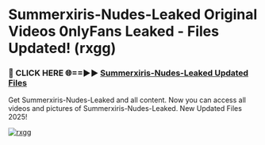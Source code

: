 # Summerxiris-Nudes-Leaked Original Videos 0nlyFans Leaked - Files Updated! (rxgg)

<h3>🔴 CLICK HERE 🌐==►► <a href="https://tinyurl.com/5h6xmrr3" rel="nofollow">Summerxiris-Nudes-Leaked Updated Files</a></h3>

Get Summerxiris-Nudes-Leaked and all content. Now you can access all videos and pictures of Summerxiris-Nudes-Leaked. New Updated Files 2025!

[![rxgg](https://i.imgur.com/KVD873Z.gif)](https://tinyurl.com/5h6xmrr3)
